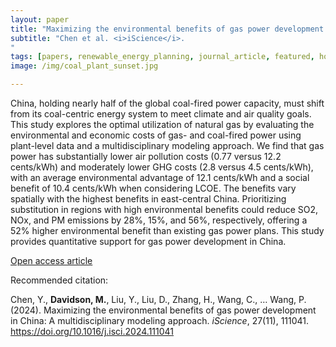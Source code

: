 ```yaml
---
layout: paper
title: "Maximizing the environmental benefits of gas power development in China: A multidisciplinary modeling approach"
subtitle: "Chen et al. <i>iScience</i>.
"
tags: [papers, renewable_energy_planning, journal_article, featured, home]
image: /img/coal_plant_sunset.jpg

---
```


China, holding nearly half of the global coal-fired power capacity, must shift from its coal-centric energy system to meet climate and air quality goals. This study explores the optimal utilization of natural gas by evaluating the environmental and economic costs of gas- and coal-fired power using plant-level data and a multidisciplinary modeling approach. We find that gas power has substantially lower air pollution costs (0.77 versus 12.2 cents/kWh) and moderately lower GHG costs (2.8 versus 4.5 cents/kWh), with an average environmental advantage of 12.1 cents/kWh and a social benefit of 10.4 cents/kWh when considering LCOE. The benefits vary spatially with the highest benefits in east-central China. Prioritizing substitution in regions with high environmental benefits could reduce SO2, NOx, and PM emissions by 28%, 15%, and 56%, respectively, offering a 52% higher environmental benefit than existing gas power plans. This study provides quantitative support for gas power development in China.


[Open access article](https://www.sciencedirect.com/science/article/pii/S2589004224022661)


Recommended citation:

Chen, Y., **Davidson, M.**, Liu, Y., Liu, D., Zhang, H., Wang, C., … Wang, P. (2024). Maximizing the environmental benefits of gas power development in China: A multidisciplinary modeling approach. _iScience_, 27(11), 111041. https://doi.org/10.1016/j.isci.2024.111041






